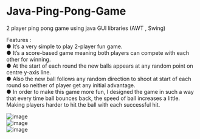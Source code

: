 # Java-Ping-Pong-Game
2 player ping pong game using java GUI libraries (AWT , Swing)

Features :  
● It’s a very simple to play 2-player fun game.  
● It’s a score-based game meaning both players can compete with each other 
for winning.  
● At the start of each round the new balls appears at any random point on 
centre y-axis line.  
● Also the new ball follows any random direction to shoot at start of each round 
so neither of player get any initial advantage.  
● In order to make this game more fun, I designed the game in such a way 
that every time ball bounces back, the speed of ball increases a little. Making 
players harder to hit the ball with each successful hit.  

![image](https://github.com/Alonewolf963/Java-Ping-Pong-Game/assets/91773191/4851ef7f-6d96-4262-8ec8-8cc29fa1e8b2)  
![image](https://github.com/Alonewolf963/Java-Ping-Pong-Game/assets/91773191/b49cd1a8-7338-408a-8eff-a84b4314ad7a)  
![image](https://github.com/Alonewolf963/Java-Ping-Pong-Game/assets/91773191/aa33e807-e69a-4328-b7fe-ee258b219c1d)  
